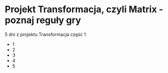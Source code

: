 # Projekt Transformacja, czyli Matrix - poznaj reguły gry

5 dni z projektu Transformacja część 1
- 1
- 2
- 3
- 4
- 5
